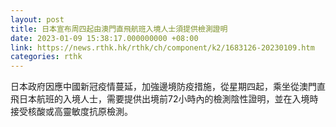 ```yaml
---
layout: post
title: 日本宣布周四起由澳門直飛航班入境人士須提供檢測證明
date: 2023-01-09 15:38:17.000000000 +08:00
link: https://news.rthk.hk/rthk/ch/component/k2/1683126-20230109.htm
categories: rthk
---
```


日本政府因應中國新冠疫情蔓延，加強邊境防疫措施，從星期四起，乘坐從澳門直飛日本航班的入境人士，需要提供出境前72小時內的檢測陰性證明，並在入境時接受核酸或高靈敏度抗原檢測。
